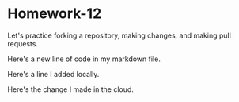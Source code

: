# Homework-12

Let's practice forking a repository, making changes, and making pull requests.

Here's a new line of code in my markdown file.

Here's a line I added locally.

Here's the change I made in the cloud. 
